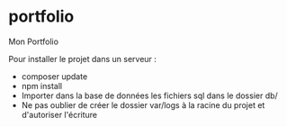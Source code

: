 # portfolio
Mon Portfolio

Pour installer le projet dans un serveur : 

* composer update
* npm install
* Importer dans la base de données les fichiers sql dans le dossier db/
* Ne pas oublier de créer le dossier var/logs à la racine du projet et d'autoriser l'écriture
